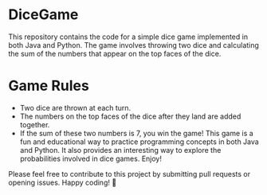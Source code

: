 # DiceGame
This repository contains the code for a simple dice game implemented in both Java and Python. The game involves throwing two dice and calculating the sum of the numbers that appear on the top faces of the dice.
# Game Rules
* Two dice are thrown at each turn.
* The numbers on the top faces of the dice after they land are added together.
* If the sum of these two numbers is 7, you win the game!
This game is a fun and educational way to practice programming concepts in both Java and Python. It also provides an interesting way to explore the probabilities involved in dice games. Enjoy!

Please feel free to contribute to this project by submitting pull requests or opening issues. Happy coding! 🎲
